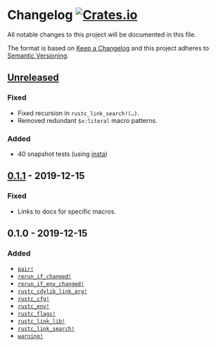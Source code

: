 # Changelog [![Crates.io][crate-badge]][crate]
All notable changes to this project will be documented in this file.

The format is based on [Keep a Changelog] and this project adheres to
[Semantic Versioning].

## [Unreleased]

### Fixed

- Fixed recursion in `rustc_link_search!(…)`.
- Removed redundant `$x:literal` macro patterns.

### Added

- 40 snapshot tests (using [insta](https://crates.io/crates/insta))

## [0.1.1] - 2019-12-15

### Fixed
- Links to docs for specific macros.

## 0.1.0 - 2019-12-15

### Added
- [`pair!`](https://docs.rs/cargo-emit/0.1.0/cargo_emit/macro.pair.html)
- [`rerun_if_changed!`](https://docs.rs/cargo-emit/0.1.0/cargo_emit/macro.rerun_if_changed.html)
- [`rerun_if_env_changed!`](https://docs.rs/cargo-emit/0.1.0/cargo_emit/macro.rerun_if_env_changed.html)
- [`rustc_cdylib_link_arg!`](https://docs.rs/cargo-emit/0.1.0/cargo_emit/macro.rustc_cdylib_link_arg.html)
- [`rustc_cfg!`](https://docs.rs/cargo-emit/0.1.0/cargo_emit/macro.rustc_cfg.html)
- [`rustc_env!`](https://docs.rs/cargo-emit/0.1.0/cargo_emit/macro.rustc_env.html)
- [`rustc_flags!`](https://docs.rs/cargo-emit/0.1.0/cargo_emit/macro.rustc_flags.html)
- [`rustc_link_lib!`](https://docs.rs/cargo-emit/0.1.0/cargo_emit/macro.rustc_link_lib.html)
- [`rustc_link_search!`](https://docs.rs/cargo-emit/0.1.0/cargo_emit/macro.rustc_link_search.html)
- [`warning!`](https://docs.rs/cargo-emit/0.1.0/cargo_emit/macro.warning.html)

[crate]:       https://crates.io/crates/cargo-emit
[crate-badge]: https://img.shields.io/crates/v/cargo-emit.svg

[Keep a Changelog]:    http://keepachangelog.com/en/1.0.0/
[Semantic Versioning]: http://semver.org/spec/v2.0.0.html

[Unreleased]: https://github.com/nvzqz/static-assertions-rs/compare/v0.1.1...HEAD
[0.1.1]: https://github.com/nvzqz/static-assertions-rs/compare/v0.1.0...v0.1.1
